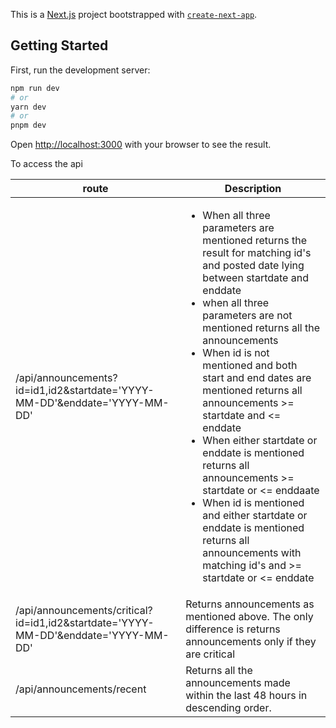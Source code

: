 This is a [Next.js](https://nextjs.org/) project bootstrapped with [`create-next-app`](https://github.com/vercel/next.js/tree/canary/packages/create-next-app).

## Getting Started

First, run the development server:

```bash
npm run dev
# or
yarn dev
# or
pnpm dev
```

Open [http://localhost:3000](http://localhost:3000) with your browser to see the result.

To access the api
 <table class="table table-striped">
        <thead>
            <th scope="col">route</th>
            <th scope="col">Description</th>
        </thead>
        <tbody>
          <tr>
            <td>
              /api/announcements?id=id1,id2&startdate='YYYY-MM-DD'&enddate='YYYY-MM-DD'
            </td>
            <td>
              <ul>
                <li>
          When all three parameters are mentioned returns the result for matching id's and posted date lying between startdate and enddate
                </li>
                <li>
                  when all three parameters are not mentioned returns all the announcements 
                </li>
                <li>
                  When id is not mentioned and both start and end dates are mentioned returns all announcements >= startdate and <= enddate
                </li>
                <li>
                  When either startdate or enddate is mentioned returns all announcements >= startdate or <= enddaate
                </li>
                <li>
                  When id is mentioned and either startdate or enddate is mentioned returns all announcements with matching id's and >= startdate or <= enddate
                </li>
              </ul>
            </td>
          </tr>
          <tr>
            <td>
              /api/announcements/critical?id=id1,id2&startdate='YYYY-MM-DD'&enddate='YYYY-MM-DD'
            </td>
            <td>
              Returns announcements as mentioned above.
              The only difference is returns announcements only if they are critical
            </td>
          </tr>
          <tr>
            <td>
              /api/announcements/recent
            </td>
            <td>
              Returns all the announcements made within the last 48 hours in descending order.
            </td>
          </tr>
        </tbody>
 </table>
